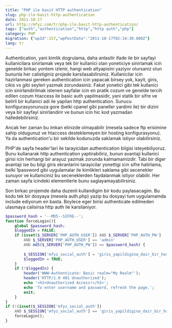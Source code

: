 ```yaml
---
title: "PHP ile basit HTTP authentication"
slug: php-ile-basit-http-authentication
date: 2011-10-17
url: http://mfyz.com/tr/php-ile-basit-http-authentication/
tags: ["auth","authentication","http","http auth","php"]
category: PHP
migration: {"wpId":157,"wpPostDate":"2011-10-17T02:14:30.000Z"}
lang: tr
---
```


Authentication, yani kimlik dogrulama, daha anlasilir ifade ile bir sayfayi kullanicilara sinirlamak veya tek bir kullanici olan yoneticiye sinirlamak icin genelde birkac yontem izlenir, hangi web altyapisini yaziyor olursaniz olun bununla her calistiginiz projede karsilasabilirsiniz. Kullanicilar icin hazirlanmasi gereken authentication icin yapacak birsey yok, kayit, giris, cikis vs gibi seyleri yazmak zorundasiniz. Fakat yonetici gibi tek kullanici icin sinirlandirilmak istenen sayfalar icin en pratik cozum ve genelde tercih edilen cozum htaccess ile basic auth yapilmasidir, yani statik bir sifre ve belirli bir kullanici adi ile yapilan http authentication. Sunucu konfigurasyonunuza gore (belki cpanel gibi paneller yardimi ile) bir dizini veya bir sayfayi sinirlandirir ve bunun icin hic kod yazmadan halledebilirsiniz.

Ancak her zaman bu imkan elinizde olmayabilir (mesela sadece ftp erisimine sahip oldugunuz ve htaccess desteklemeyen bir hosting konfigurasyonu). Ya da authentication'u bir sekilde kodunuzda saklamak istiyor olabilirsiniz.

PHP'de sayfa header'lari ile tarayicidan authentication bilgisi isteyebiliyoruz. Bunu kullanarak http authentication yaptirabiliriz, bunun avantaji kullanici girisi icin herhangi bir arayuz yazmak zorunda kalmamamizdir. Tabi bir diger avantaji ise bu bilgi giris ekranlarini tarayicilar yonettigi icin sifre hatirlama, belki 1password gibi uygulamalar ile kimlikleri saklama gibi secenekler sunuyor ve kullaniciniz bu seceneklerden faydalanmak istiyor olabilir. Her zaman sayfa icindeki elementlerle bunu saglayamayabilirsiniz.

Son birkac projemde daha duzenli kullandigim bir kodu paylasacagim. Bu kodu tek bir dosyaya (mesela auth.php) yazip bu dosyayi tum uygulamamda include ediyorum en basta. Boylece eger birisi authenticate edilmeden ulasmaya calisirsa http auth ile karsilaniyor.

```php
$password_hash = '--MD5--SIFRE--';
function forceLogin(){
    global $password_hash;
    $loggedIn = FALSE;
    if (isset($_SERVER['PHP_AUTH_USER']) AND $_SERVER['PHP_AUTH_PW']
        AND $_SERVER['PHP_AUTH_USER'] == 'admin'
        AND md5($_SERVER['PHP_AUTH_PW']) == $password_hash) {
        
        $_SESSION['mfyz_social_auth'] = 'giris_yapildigina_dair_bir_hash';
        $loggedIn = TRUE;
    }
    if (!$loggedIn) {
        header('WWW-Authenticate: Basic realm="My Realm"');
        header('HTTP/1.0 401 Unauthorized');
        echo '<h2>Unauthorized Access!</h2>';
        echo 'To enter username and password, refresh the page.';
        exit;
    }
}
if (!(isset($_SESSION['mfyz_social_auth'])
    AND $_SESSION['mfyz_social_auth'] == 'giris_yapildigina_dair_bir_hash')) {
    forceLogin();
}

```